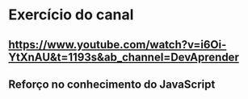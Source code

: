 # Exercício do canal 

## https://www.youtube.com/watch?v=i6Oi-YtXnAU&t=1193s&ab_channel=DevAprender

## Reforço no conhecimento do JavaScript